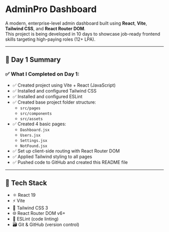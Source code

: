 # AdminPro Dashboard

A modern, enterprise-level admin dashboard built using **React**, **Vite**, **Tailwind CSS**, and **React Router DOM**.  
This project is being developed in 10 days to showcase job-ready frontend skills targeting high-paying roles (12+ LPA).

---

## 📅 Day 1 Summary

### ✅ What I Completed on Day 1:

- ✅ Created project using Vite + React (JavaScript)
- ✅ Installed and configured Tailwind CSS
- ✅ Installed and configured ESLint
- ✅ Created base project folder structure:
  - `src/pages`
  - `src/components`
  - `src/assets`
- ✅ Created 4 basic pages:
  - `Dashboard.jsx`
  - `Users.jsx`
  - `Settings.jsx`
  - `NotFound.jsx`
- ✅ Set up client-side routing with React Router DOM
- ✅ Applied Tailwind styling to all pages
- ✅ Pushed code to GitHub and created this README file

---

## 🚀 Tech Stack

- ⚛️ React 19
- ⚡ Vite
- 🎨 Tailwind CSS 3
- 🌐 React Router DOM v6+
- 🧹 ESLint (code linting)
- 🗃 Git & GitHub (version control)


